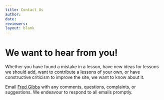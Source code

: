 ```yaml
---
title: Contact Us
author: 
date: 
reviewers: 
layout: blank
---
```

# We want to hear from you!

Whether you have found a mistake in a lesson, have new ideas for lessons we should add, want to contribute a lessons of your own, or have constructive criticism to improve the site, we want to know about it. 

Email <a href="mailto:fwgibbs@gmail.com">Fred Gibbs</a> with any comments, questions, complaints, or suggestions.  We endeavour to respond to all emails promptly.

